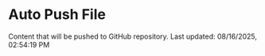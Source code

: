 # Auto Push File

Content that will be pushed to GitHub repository.
Last updated: 08/16/2025, 02:54:19 PM